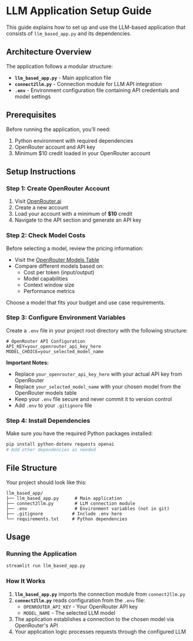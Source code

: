 # LLM Application Setup Guide

This guide explains how to set up and use the LLM-based application that consists of `llm_based_app.py` and its dependencies.

## Architecture Overview

The application follows a modular structure:

- **`llm_based_app.py`** - Main application file
- **`connect2llm.py`** - Connection module for LLM API integration
- **`.env`** - Environment configuration file containing API credentials and model settings

## Prerequisites

Before running the application, you'll need:

1. Python environment with required dependencies
2. OpenRouter account and API key
3. Minimum $10 credit loaded in your OpenRouter account

## Setup Instructions

### Step 1: Create OpenRouter Account

1. Visit [OpenRouter.ai](https://openrouter.ai/)
2. Create a new account
3. Load your account with a minimum of **$10** credit
4. Navigate to the API section and generate an API key

### Step 2: Check Model Costs

Before selecting a model, review the pricing information:

- Visit the [OpenRouter Models Table](https://openrouter.ai/models?fmt=table)
- Compare different models based on:
  - Cost per token (input/output)
  - Model capabilities
  - Context window size
  - Performance metrics

Choose a model that fits your budget and use case requirements.

### Step 3: Configure Environment Variables

Create a `.env` file in your project root directory with the following structure:

```env
# OpenRouter API Configuration
API_KEY=your_openrouter_api_key_here
MODEL_CHOICE=your_selected_model_name
```

**Important Notes:**
- Replace `your_openrouter_api_key_here` with your actual API key from OpenRouter
- Replace `your_selected_model_name` with your chosen model from the OpenRouter models table
- Keep your `.env` file secure and never commit it to version control
- Add `.env` to your `.gitignore` file

### Step 4: Install Dependencies

Make sure you have the required Python packages installed:

```bash
pip install python-dotenv requests openai
# Add other dependencies as needed
```

## File Structure

Your project should look like this:

```
llm_based_app/
├── llm_based_app.py      # Main application
├── connect2llm.py        # LLM connection module
├── .env                  # Environment variables (not in git)
├── .gitignore           # Include .env here
└── requirements.txt     # Python dependencies
```

## Usage

### Running the Application

```bash
streamlit run llm_based_app.py
```

### How It Works

1. **`llm_based_app.py`** imports the connection module from `connect2llm.py`
2. **`connect2llm.py`** reads configuration from the `.env` file:
   - `OPENROUTER_API_KEY` - Your OpenRouter API key
   - `MODEL_NAME` - The selected LLM model
3. The application establishes a connection to the chosen model via OpenRouter's API
4. Your application logic processes requests through the configured LLM

